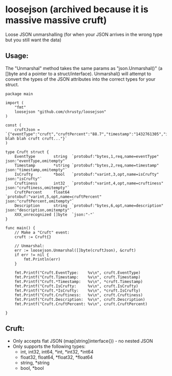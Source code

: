 # loosejson (archived because it is massive massive cruft)
Loose JSON unmarshalling (for when your JSON arrives in the wrong type but you still want the data)

## Usage:
The "Unmarshal" method takes the same params as "json.Unmarshal()" (a []byte and a pointer to a struct/interface). Unmarshal() will attempt to convert the types of the JSON attributes into the correct types for your struct.
```
package main

import (
	"fmt"
	loosejson "github.com/chrusty/loosejson"
)

const (
	cruftJson = `{"eventType":"cruft","cruftPercent":"88.7","timestamp":"1432761305","isCrufty":true,"cruftiness":"87","description":"Brrrrrr blah blah cruft cruft..."}`
)

type Cruft struct {
	EventType        string  `protobuf:"bytes,1,req,name=eventType" json:"eventType,omitempty"`
	Timestamp        *string `protobuf:"bytes,2,req,name=timestamp" json:"timestamp,omitempty"`
	IsCrufty         *bool   `protobuf:"varint,3,opt,name=isCrufty" json:"isCrufty"`
	Cruftiness       int32   `protobuf:"varint,4,opt,name=cruftiness" json:"cruftiness,omitempty"`
	CruftPercent     float64 `protobuf:"varint,5,opt,name=cruftPercent" json:"cruftPercent,omitempty"`
	Description      string  `protobuf:"bytes,6,opt,name=description" json:"description,omitempty"`
	XXX_unrecognized []byte  `json:"-"`
}

func main() {
	// Make a "Cruft" event:
	cruft := Cruft{}

	// Unmarshal:
	err := loosejson.Unmarshal([]byte(cruftJson), &cruft)
	if err != nil {
		fmt.Println(err)
	}

	fmt.Printf("Cruft.EventType:    %v\n", cruft.EventType)
	fmt.Printf("Cruft.Timestamp:    %v\n", cruft.Timestamp)
	fmt.Printf("Cruft.*Timestamp:   %v\n", *cruft.Timestamp)
	fmt.Printf("Cruft.IsCrufty:     %v\n", cruft.IsCrufty)
	fmt.Printf("Cruft.*IsCrufty:    %v\n", *cruft.IsCrufty)
	fmt.Printf("Cruft.Cruftiness:   %v\n", cruft.Cruftiness)
	fmt.Printf("Cruft.Description:  %v\n", cruft.Description)
	fmt.Printf("Cruft.CruftPercent: %v\n", cruft.CruftPercent)

}
```


## Cruft:
* Only accepts flat JSON (map[string]interface{}) - no nested JSON
* Only supports the following types:
  * int, int32, int64, *int, *int32, *int64
  * float32, float64, *float32, *float64
  * string, *string
  * bool, *bool

